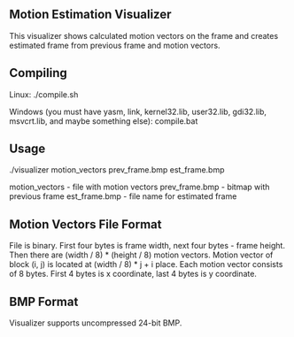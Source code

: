 Motion Estimation Visualizer
----------------------------

This visualizer shows calculated motion vectors on the frame and creates estimated frame from previous frame and motion vectors.

Compiling
---------

Linux:
./compile.sh

Windows (you must have yasm, link, kernel32.lib, user32.lib, gdi32.lib, msvcrt.lib, and maybe something else):
compile.bat

Usage
-----

./visualizer motion_vectors prev_frame.bmp est_frame.bmp

motion_vectors - file with motion vectors
prev_frame.bmp - bitmap with previous frame
est_frame.bmp  - file name for estimated frame

Motion Vectors File Format
--------------------------

File is binary. First four bytes is frame width, next four bytes - frame height.
Then there are (width / 8) * (height / 8) motion vectors.
Motion vector of block (i, j) is located at (width / 8) * j + i place.
Each motion vector consists of 8 bytes. First 4 bytes is x coordinate, last 4 bytes is y coordinate.

BMP Format
----------

Visualizer supports uncompressed 24-bit BMP.
